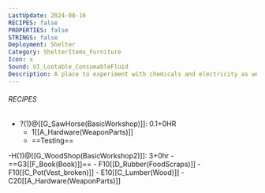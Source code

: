 ```yaml
---
LastUpdate: 2024-08-16
RECIPES: false
PROPERTIES: false
STRINGS: false
Deployment: Shelter
Category: ShelterItems_Furniture
Icon: x
Sound: UI_Lootable_ConsumableFluid
Description: A place to experiment with chemicals and electricity as well as generate research and make plans for new technologies.
---
```


###### RECIPES
- ?(1)@[[G_SawHorse(BasicWorkshop)]]: 0.1+0HR
	- 1[[A_Hardware(WeaponParts)]]
	- ==Testing==

-H(1)@[[G_WoodShop(BasicWorkshop2)]]: 3+0hr
	- ==G3[[F_Book(Book)]]==
	- F10[[D_Rubber(FoodScraps)]]
	- F10[[C_Pot(Vest_broken)]]
	- E10[[C_Lumber(Wood)]]
	- C20[[A_Hardware(WeaponParts)]]
